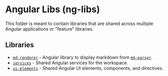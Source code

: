 # Angular Libs (ng-libs)

This folder is meant to contain libraries that are shared across multiple Angular applications or "feature" libraries.

## Libraries

- [`md-renderer`](./md-renderer/README.md) - Angular library to display markdown from [`md-parser`](../ts-libs/md-parser/README.md).
- [`services`](./services/README.md) - Shared Angular services for the workspace.
- [`ui-elements`](./ui-elements/README.md) - Shared Angular UI elements, components, and directives.
